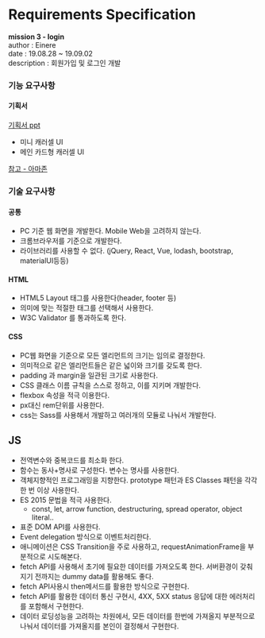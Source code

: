 # Requirements Specification 
**mission 3 - login**  
author : Einere  
date : 19.08.28 ~ 19.09.02  
description : 회원가입 및 로그인 개발

### 기능 요구사항
#### 기획서
[기획서 ppt](https://docs.google.com/presentation/d/10rNnUqZlv5SYdnSWNIZ0fjGVsA2BJj7TN5BabRkV1c8/edit?usp=sharing)
- 미니 캐러셀 UI
- 메인 카드형 캐러셀 UI

[참고 - 아마존](http://prime.amazon.com)

### 기술 요구사항
#### 공통
- PC 기준 웹 화면을 개발한다. Mobile Web을 고려하지 않는다.
- 크롬브라우저를 기준으로 개발한다.
- 라이브러리를 사용할 수 없다. (jQuery, React, Vue, lodash, bootstrap, materialUI등등)

#### HTML
- HTML5 Layout 태그를 사용한다(header, footer 등)
- 의미에 맞는 적절한 태그를 선택해서 사용한다.
- W3C Validator 를 통과하도록 한다.

#### CSS
- PC웹 화면을 기준으로 모든 엘리먼트의 크기는 임의로 결정한다.
- 의미적으로 같은 엘리먼트들은 같은 넓이와 크기를 갖도록 한다.
- padding 과 margin을 일관된 크기로 사용한다.
- CSS 클래스 이름 규칙을 스스로 정하고, 이를 지키며 개발한다.
- flexbox 속성을 적극 이용한다.
- px대신 rem단위를 사용한다.
- css는 Sass를 사용해서 개발하고 여러개의 모듈로 나눠서 개발한다.

## JS
- 전역변수와 중복코드를 최소화 한다.
- 함수는 동사+명사로 구성한다. 변수는 명사를 사용한다.
- 객체지향적인 프로그래밍을 지향한다. prototype 패턴과 ES Classes 패턴을 각각 한 번 이상 사용한다.
- ES 2015 문법을 적극 사용한다.
    - const, let, arrow function, destructuring, spread operator, object literal..
- 표준 DOM API를 사용한다.
- Event delegation 방식으로 이벤트처리한다.
- 애니메이션은 CSS Transition을 주로 사용하고, requestAnimationFrame을 부분적으로 시도해본다.
- fetch API를 사용해서 초기에 필요한 데이터를 가져오도록 한다. 서버환경이 갖춰지기 전까지는 dummy data를 활용해도 좋다.
- fetch API사용시 then메서드를 활용한 방식으로 구현한다.
- fetch API를 활용한 데이터 통신 구현시, 4XX, 5XX status 응답에 대한 에러처리를 포함해서 구현한다.
- 데이터 로딩성능을 고려하는 차원에서, 모든 데이터를 한번에 가져올지 부분적으로 나눠서 데이터를 가져올지를 본인이 결정해서 구현한다.